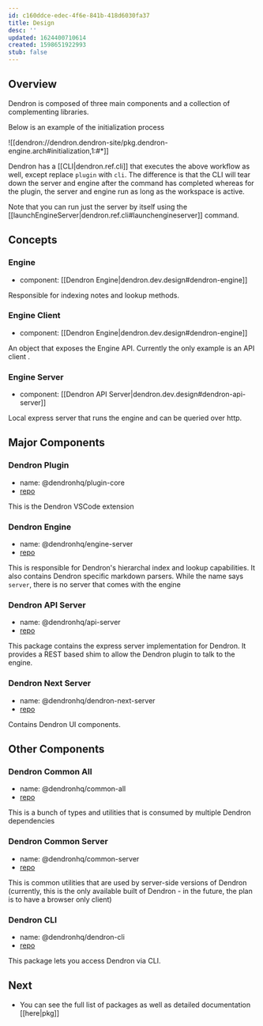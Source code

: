 ```yaml
---
id: c160ddce-edec-4f6e-841b-418d6030fa37
title: Design
desc: ''
updated: 1624400710614
created: 1598651922993
stub: false
---
```

## Overview

Dendron is composed of three main components and a collection of complementing libraries.

Below is an example of the initialization process

![[dendron://dendron.dendron-site/pkg.dendron-engine.arch#initialization,1:#*]]

Dendron has a [[CLI|dendron.ref.cli]] that executes the above workflow as well, except replace `plugin` with `cli`. The difference is that the CLI will tear down the server and engine after the command has completed whereas for the plugin, the server and engine run as long as the workspace is active.

Note that you can run just the server by itself using the [[launchEngineServer|dendron.ref.cli#launchengineserver]] command.

## Concepts

### Engine
- component: [[Dendron Engine|dendron.dev.design#dendron-engine]]

Responsible for indexing notes and lookup methods. 

### Engine Client
- component: [[Dendron Engine|dendron.dev.design#dendron-engine]]

An object that exposes the Engine API. Currently the only example is an API client .

### Engine Server
- component: [[Dendron API Server|dendron.dev.design#dendron-api-server]]

Local express server that runs the engine and can be queried over http. 


## Major Components

### Dendron Plugin
- name: @dendronhq/plugin-core
- [repo](https://github.com/dendronhq/dendron/tree/master/packages/plugin-core)

This is the Dendron VSCode extension

### Dendron Engine
- name: @dendronhq/engine-server
- [repo](https://github.com/dendronhq/dendron/tree/master/packages/engine-server)

This is responsible for Dendron's hierarchal index and lookup capabilities. It also contains Dendron specific markdown parsers. While the name says `server`, there is no server that comes with the engine

### Dendron API Server
- name: @dendronhq/api-server
- [repo](https://github.com/dendronhq/dendron/tree/master/packages/api-server)

This package contains the express server implementation for Dendron. It provides a REST based shim to allow the Dendron plugin to talk to the engine.


### Dendron Next Server
- name: @dendronhq/dendron-next-server
- [repo](https://github.com/dendronhq/dendron/tree/master/packages/dendron-next-server)

Contains Dendron UI components.

## Other Components
### Dendron Common All
- name: @dendronhq/common-all
- [repo](https://github.com/dendronhq/dendron/tree/master/packages/common-all)

This is a bunch of types and utilities that is consumed by multiple Dendron dependencies

### Dendron Common Server

- name: @dendronhq/common-server
- [repo](https://github.com/dendronhq/dendron/tree/master/packages/common-server)

This is common utilities that are used by server-side versions of Dendron (currently, this is the only available built of Dendron - in the future, the plan is to have a browser only client)

### Dendron CLI

- name: @dendronhq/dendron-cli
- [repo](https://github.com/dendronhq/dendron/tree/master/packages/dendron-cli)

This package lets you access Dendron via CLI. 

## Next
- You can see the full list of packages as well as detailed documentation [[here|pkg]]
